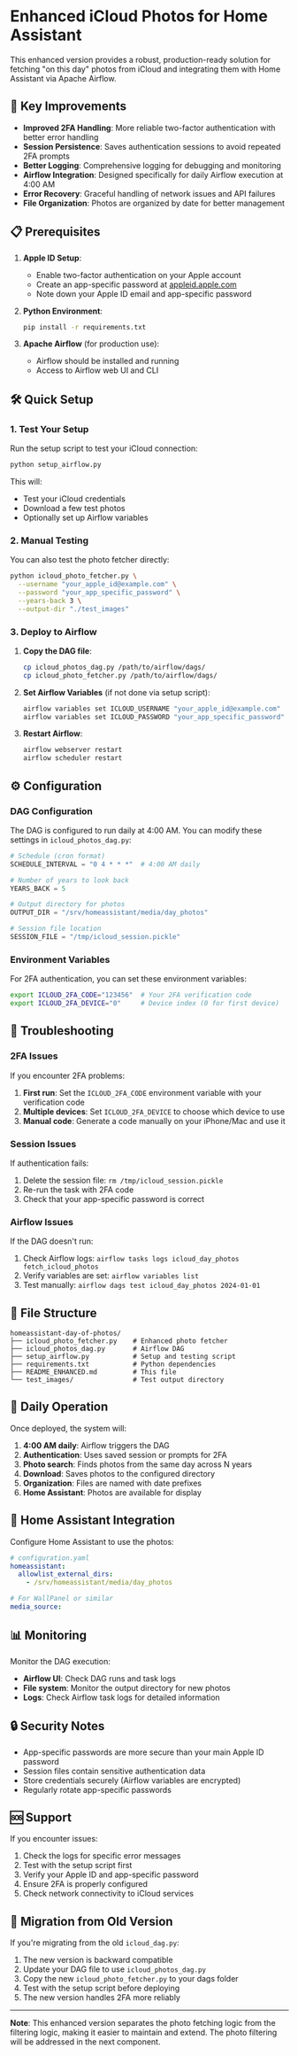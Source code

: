 # Enhanced iCloud Photos for Home Assistant

This enhanced version provides a robust, production-ready solution for fetching "on this day" photos from iCloud and integrating them with Home Assistant via Apache Airflow.

## 🚀 Key Improvements

- **Improved 2FA Handling**: More reliable two-factor authentication with better error handling
- **Session Persistence**: Saves authentication sessions to avoid repeated 2FA prompts
- **Better Logging**: Comprehensive logging for debugging and monitoring
- **Airflow Integration**: Designed specifically for daily Airflow execution at 4:00 AM
- **Error Recovery**: Graceful handling of network issues and API failures
- **File Organization**: Photos are organized by date for better management

## 📋 Prerequisites

1. **Apple ID Setup**:
   - Enable two-factor authentication on your Apple account
   - Create an app-specific password at [appleid.apple.com](https://appleid.apple.com/)
   - Note down your Apple ID email and app-specific password

2. **Python Environment**:
   ```bash
   pip install -r requirements.txt
   ```

3. **Apache Airflow** (for production use):
   - Airflow should be installed and running
   - Access to Airflow web UI and CLI

## 🛠️ Quick Setup

### 1. Test Your Setup

Run the setup script to test your iCloud connection:

```bash
python setup_airflow.py
```

This will:
- Test your iCloud credentials
- Download a few test photos
- Optionally set up Airflow variables

### 2. Manual Testing

You can also test the photo fetcher directly:

```bash
python icloud_photo_fetcher.py \
  --username "your_apple_id@example.com" \
  --password "your_app_specific_password" \
  --years-back 3 \
  --output-dir "./test_images"
```

### 3. Deploy to Airflow

1. **Copy the DAG file**:
   ```bash
   cp icloud_photos_dag.py /path/to/airflow/dags/
   cp icloud_photo_fetcher.py /path/to/airflow/dags/
   ```

2. **Set Airflow Variables** (if not done via setup script):
   ```bash
   airflow variables set ICLOUD_USERNAME "your_apple_id@example.com"
   airflow variables set ICLOUD_PASSWORD "your_app_specific_password"
   ```

3. **Restart Airflow**:
   ```bash
   airflow webserver restart
   airflow scheduler restart
   ```

## ⚙️ Configuration

### DAG Configuration

The DAG is configured to run daily at 4:00 AM. You can modify these settings in `icloud_photos_dag.py`:

```python
# Schedule (cron format)
SCHEDULE_INTERVAL = "0 4 * * *"  # 4:00 AM daily

# Number of years to look back
YEARS_BACK = 5

# Output directory for photos
OUTPUT_DIR = "/srv/homeassistant/media/day_photos"

# Session file location
SESSION_FILE = "/tmp/icloud_session.pickle"
```

### Environment Variables

For 2FA authentication, you can set these environment variables:

```bash
export ICLOUD_2FA_CODE="123456"  # Your 2FA verification code
export ICLOUD_2FA_DEVICE="0"     # Device index (0 for first device)
```

## 🔧 Troubleshooting

### 2FA Issues

If you encounter 2FA problems:

1. **First run**: Set the `ICLOUD_2FA_CODE` environment variable with your verification code
2. **Multiple devices**: Set `ICLOUD_2FA_DEVICE` to choose which device to use
3. **Manual code**: Generate a code manually on your iPhone/Mac and use it

### Session Issues

If authentication fails:

1. Delete the session file: `rm /tmp/icloud_session.pickle`
2. Re-run the task with 2FA code
3. Check that your app-specific password is correct

### Airflow Issues

If the DAG doesn't run:

1. Check Airflow logs: `airflow tasks logs icloud_day_photos fetch_icloud_photos`
2. Verify variables are set: `airflow variables list`
3. Test manually: `airflow dags test icloud_day_photos 2024-01-01`

## 📁 File Structure

```
homeassistant-day-of-photos/
├── icloud_photo_fetcher.py    # Enhanced photo fetcher
├── icloud_photos_dag.py       # Airflow DAG
├── setup_airflow.py           # Setup and testing script
├── requirements.txt           # Python dependencies
├── README_ENHANCED.md         # This file
└── test_images/               # Test output directory
```

## 🔄 Daily Operation

Once deployed, the system will:

1. **4:00 AM daily**: Airflow triggers the DAG
2. **Authentication**: Uses saved session or prompts for 2FA
3. **Photo search**: Finds photos from the same day across N years
4. **Download**: Saves photos to the configured directory
5. **Organization**: Files are named with date prefixes
6. **Home Assistant**: Photos are available for display

## 🎯 Home Assistant Integration

Configure Home Assistant to use the photos:

```yaml
# configuration.yaml
homeassistant:
  allowlist_external_dirs:
    - /srv/homeassistant/media/day_photos

# For WallPanel or similar
media_source:
```

## 📊 Monitoring

Monitor the DAG execution:

- **Airflow UI**: Check DAG runs and task logs
- **File system**: Monitor the output directory for new photos
- **Logs**: Check Airflow task logs for detailed information

## 🔒 Security Notes

- App-specific passwords are more secure than your main Apple ID password
- Session files contain sensitive authentication data
- Store credentials securely (Airflow variables are encrypted)
- Regularly rotate app-specific passwords

## 🆘 Support

If you encounter issues:

1. Check the logs for specific error messages
2. Test with the setup script first
3. Verify your Apple ID and app-specific password
4. Ensure 2FA is properly configured
5. Check network connectivity to iCloud services

## 🔄 Migration from Old Version

If you're migrating from the old `icloud_dag.py`:

1. The new version is backward compatible
2. Update your DAG file to use `icloud_photos_dag.py`
3. Copy the new `icloud_photo_fetcher.py` to your dags folder
4. Test with the setup script before deploying
5. The new version handles 2FA more reliably

---

**Note**: This enhanced version separates the photo fetching logic from the filtering logic, making it easier to maintain and extend. The photo filtering will be addressed in the next component. 